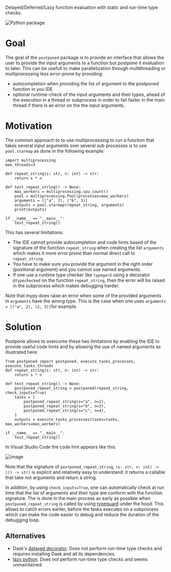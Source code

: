 Delayed/Deferred/Lazy function evaluation with static and run-time type checks.

![Python package](https://github.com/martinResearch/postponed/workflows/Python%20package/badge.svg)

# Goal

The goal of the `postponed` package is to provide an interface that allows the user to provide the input arguments to a function but postpone it evaluation to later.
This can be usefull to make parallelization through multithreading or multiprocessing less error-prone
by providing:
* autocompletion when providing the list of argument to the postponed function in you IDE
* optional runtime-check of the input arguments and their types, ahead of the execution in a thread or subprocess in order to fail faster in the main thread if there is an error on the the input arguments.

# Motivation

The common approach to to use multiprocessing to run a function that takes several input arguments over several sub processes is to use `pool.starmap` as done in the following example:

```
import multiprocessing
max_threads=3

def repeat_string(s: str, n: int) -> str:
    return s * n

def test_repeat_string() -> None:
    max_workers = multiprocessing.cpu_count()
    pool = multiprocessing.Pool(processes=max_workers)
    arguments = [("a", 2), ("b", 3)]
    outputs = pool.starmap(repeat_string, arguments)
    print(outputs)

if __name__ == "__main__":
    test_repeat_string()
```

This has several limitations:
* The IDE cannot provide autocompletion and code hints based of the signature of the function `repeat_string` when creating the list `arguments`
which makes it more error prone than normal direct call to `repeat_string`.
* You have to make sure you provide the argument in the right order (positional argument) and you cannot use named arguments.
* If one use a runtime type checker like `typegard` using a decorator `@typechecked` on the function `repeat_string`, then the error will be raised in the subprocess which makes debugging harder.

Note that mypy does raise an error when some of the provided arguments in `arguments` have the wrong type. This is the case when one uses  `arguments = [("a", 2), (2, 3)]`for example.

# Solution

Postpone allows to overcome these two limitations by enabling the IDE to provide useful code hints and by allowing the use of named arguments as illustrated  here:
```
from postponed import postponed, execute_tasks_processes, execute_tasks_threads
def repeat_string(s: str, n: int) -> str:
    return s * n

def test_repeat_string() -> None:
    postponed_repeat_string = postponed(repeat_string, check_inputs=True)
    tasks = [
        postponed_repeat_string(s="a", n=2),
        postponed_repeat_string(s="b", n=3),
        postponed_repeat_string(s="c", n=4),
    ]
    outputs = execute_tasks_processes(tasks=tasks, max_workers=max_workers)

if __name__ == "__main__":
    test_repeat_string()
```

In Visual Studio Code the code hint appears like this:

![image](https://user-images.githubusercontent.com/18285382/229304858-7a292775-120e-4f95-8520-a80a1e70738e.png)

Note that the signature of `postponed_repeat_string`, `(s: str, n: int) -> (() -> str)` is explicit and relatively easy to understand: it returns a callable that take not arguments and return a string.

In addition, by using `check_inputs=True`, one can automatically check at run time that the list of arguments and their type are conform with the function signature. The is done in the main process as early as possible when `postponed_repeat_string` is called by using [typeguard](https://pypi.org/project/typeguard/) under the hood. This allows to catch errors earlier, before the tasks executes on a subprocess which can make the code easier to debug and reduce the duration of the debugging loop.

## Alternatives

* Dask's [delayed decorator](https://dask.pydata.org/en/latest/delayed.html). Does not perform run-time type checks and requires installing Dask and all its dependencies.
* [lazy python](https://pypi.org/project/lazy_python/). Does not perform run-time type checks and seems unmaintained.



